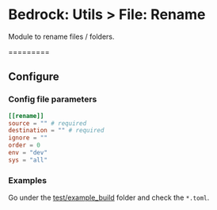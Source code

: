 # Bedrock: Utils > File: Rename

Module to rename files / folders.<br>

=========

## Configure

### Config file parameters
```toml
[[rename]]
source = "" # required
destination = "" # required
ignore = ""
order = 0
env = "dev"
sys = "all"
```

### Examples
Go under the [test/example_build](test/example_build) folder and check the `*.toml`.
